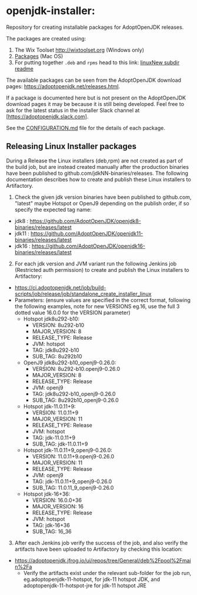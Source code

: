 # openjdk-installer:
Repository for creating installable packages for AdoptOpenJDK releases.

The packages are created using:
1. The Wix Toolset http://wixtoolset.org (Windows only)
2. [Packages](http://s.sudre.free.fr/Software/Packages/about.html) (Mac OS)
3. For putting together `.deb` and `rpms` head to this link: [linuxNew subdir readme](https://github.com/adoptium/installer/tree/master/linuxNew#readme)

The available packages can be seen from the AdoptOpenJDK download pages: https://adoptopenjdk.net/releases.html.

If a package is documented here but is not present on the AdoptOpenJDK download pages it may be because it is still being developed. Feel free to ask for the latest status in the installer Slack channel at [https://adoptopenjdk.slack.com].

See the [CONFIGURATION.md](./CONFIGURATION.md) file for the details of each package.

## Releasing Linux Installer packages
During a Release the Linux installers (deb,rpm) are not created as part of the build job, but are instead created manually after
the production binaries have been published to github.com/jdkNN-binaries/releases. The following documentation describes
how to create and publish these Linux installers to Artifactory.

1. Check the given jdk version binaries have been published to github.com, "latest" maybe Hotspot or OpenJ9 depending on
the publish order, if so specify the expected tag name:
  - jdk8 : https://github.com/AdoptOpenJDK/openjdk8-binaries/releases/latest
  - jdk11 : https://github.com/AdoptOpenJDK/openjdk11-binaries/releases/latest
  - jdk16 : https://github.com/AdoptOpenJDK/openjdk16-binaries/releases/latest
2. For each jdk version and JVM variant run the following Jenkins job (Restricted auth permission) to create and
publish the Linux installers to Artifactory:
  - https://ci.adoptopenjdk.net/job/build-scripts/job/release/job/standalone_create_installer_linux
  - Parameters: (ensure values are specified in the correct format, following the following examples, note for new VERSIONS
 eg.16, use the full 3 dotted value 16.0.0 for the VERSION parameter)
    - Hotspot jdk8u292-b10:
      - VERSION: 8u292-b10
      - MAJOR_VERSION: 8
      - RELEASE_TYPE: Release
      - JVM: hotspot
      - TAG: jdk8u292-b10
      - SUB_TAG: 8u292b10
    - OpenJ9 jdk8u292-b10_openj9-0.26.0:
      - VERSION: 8u292-b10.openj9-0.26.0
      - MAJOR_VERSION: 8
      - RELEASE_TYPE: Release
      - JVM: openj9
      - TAG: jdk8u292-b10_openj9-0.26.0
      - SUB_TAG: 8u292b10_openj9-0.26.0
    - Hotspot jdk-11.0.11+9:
      - VERSION: 11.0.11+9
      - MAJOR_VERSION: 11
      - RELEASE_TYPE: Release
      - JVM: hotspot
      - TAG: jdk-11.0.11+9
      - SUB_TAG: jdk-11.0.11+9
    - Hotspot jdk-11.0.11+9_openj9-0.26.0:
      - VERSION: 11.0.11+9.openj9-0.26.0
      - MAJOR_VERSION: 11
      - RELEASE_TYPE: Release
      - JVM: openj9
      - TAG: jdk-11.0.11+9_openj9-0.26.0
      - SUB_TAG: 11.0.11_9_openj9-0.26.0
    - Hotspot jdk-16+36:
      - VERSION: 16.0.0+36
      - MAJOR_VERSION: 16
      - RELEASE_TYPE: Release
      - JVM: hotspot
      - TAG: jdk-16+36
      - SUB_TAG: 16_36
3. After each Jenkins job verify the success of the job, and also verify the artifacts have been uploaded to Artifactory by checking
this location:
  - https://adoptopenjdk.jfrog.io/ui/repos/tree/General/deb%2Fpool%2Fmain%2Fa
    - Verify the artifacts exist under the relevant sub-folder for the job run, eg.adoptopenjdk-11-hotspot, for jdk-11 hotspot JDK, and
adoptopenjdk-11-hotspot-jre for jdk-11 hotspot JRE


